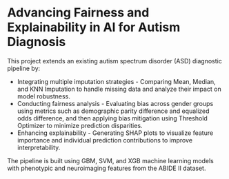 # Advancing Fairness and Explainability in AI for Autism Diagnosis
This project extends an existing autism spectrum disorder (ASD) diagnostic pipeline by:
- Integrating multiple imputation strategies - Comparing Mean, Median, and KNN Imputation to handle missing data and analyze their impact on model robustness.
- Conducting fairness analysis - Evaluating bias across gender groups using metrics such as demographic parity difference and equalized odds difference, and then applying bias mitigation using Threshold Optimizer to minimize prediction disparities.
- Enhancing explainability - Generating SHAP plots to visualize feature importance and individual prediction contributions to improve interpretability.

The pipeline is built using GBM, SVM, and XGB machine learning models with phenotypic and neuroimaging features from the ABIDE II dataset.
